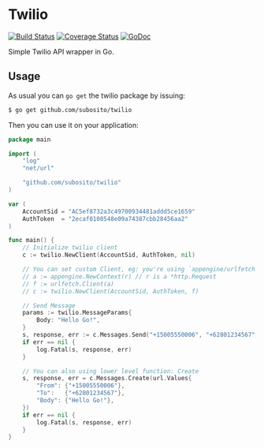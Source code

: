 # Twilio

[![Build Status](https://drone.io/github.com/subosito/twilio/status.png)](https://drone.io/github.com/subosito/twilio/latest)
[![Coverage Status](https://coveralls.io/repos/subosito/twilio/badge.png?branch=master)](https://coveralls.io/r/subosito/twilio?branch=master)
[![GoDoc](https://godoc.org/github.com/subosito/twilio?status.svg)](https://godoc.org/github.com/subosito/twilio)

Simple Twilio API wrapper in Go.

## Usage

As usual you can `go get` the twilio package by issuing:

```bash
$ go get github.com/subosito/twilio
```

Then you can use it on your application:

```go
package main

import (
	"log"
	"net/url"

	"github.com/subosito/twilio"
)

var (
	AccountSid = "AC5ef8732a3c49700934481addd5ce1659"
	AuthToken  = "2ecaf0108548e09a74387cbb28456aa2"
)

func main() {
	// Initialize twilio client
	c := twilio.NewClient(AccountSid, AuthToken, nil)

	// You can set custom Client, eg: you're using `appengine/urlfetch` on Google's appengine
	// a := appengine.NewContext(r) // r is a *http.Request
	// f := urlfetch.Client(a)
	// c := twilio.NewClient(AccountSid, AuthToken, f)

	// Send Message
	params := twilio.MessageParams{
		Body: "Hello Go!",
	}
	s, response, err := c.Messages.Send("+15005550006", "+62801234567", params)
	if err == nil {
		log.Fatal(s, response, err)
	}

	// You can also using lower level function: Create
	s, response, err = c.Messages.Create(url.Values{
		"From": {"+15005550006"},
		"To":   {"+62801234567"},
		"Body": {"Hello Go!"},
	})
	if err == nil {
		log.Fatal(s, response, err)
	}
}
```

